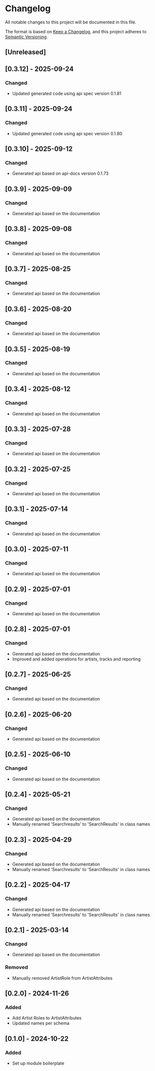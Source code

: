 # Changelog

All notable changes to this project will be documented in this file.

The format is based on [Keep a Changelog](https://keepachangelog.com/en/1.1.0/),
and this project adheres to [Semantic Versioning](https://semver.org/spec/v2.0.0.html).

## [Unreleased]

## [0.3.12] - 2025-09-24
### Changed
- Updated generated code using api spec version 0.1.81

## [0.3.11] - 2025-09-24
### Changed
- Updated generated code using api spec version 0.1.80

## [0.3.10] - 2025-09-12
### Changed
- Generated api based on api-docs version 0.1.73

## [0.3.9] - 2025-09-09
### Changed
- Generated api based on the documentation

## [0.3.8] - 2025-09-08
### Changed
- Generated api based on the documentation

## [0.3.7] - 2025-08-25
### Changed
- Generated api based on the documentation

## [0.3.6] - 2025-08-20
### Changed
- Generated api based on the documentation

## [0.3.5] - 2025-08-19
### Changed
- Generated api based on the documentation

## [0.3.4] - 2025-08-12
### Changed
- Generated api based on the documentation

## [0.3.3] - 2025-07-28
### Changed
- Generated api based on the documentation

## [0.3.2] - 2025-07-25
### Changed
- Generated api based on the documentation

## [0.3.1] - 2025-07-14
### Changed
- Generated api based on the documentation

## [0.3.0] - 2025-07-11
### Changed
- Generated api based on the documentation

## [0.2.9] - 2025-07-01
### Changed
- Generated api based on the documentation

## [0.2.8] - 2025-07-01
### Changed
- Generated api based on the documentation
- Improved and added operations for artists, tracks and reporting

## [0.2.7] - 2025-06-25
### Changed
- Generated api based on the documentation

## [0.2.6] - 2025-06-20
### Changed
- Generated api based on the documentation

## [0.2.5] - 2025-06-10
### Changed
- Generated api based on the documentation

## [0.2.4] - 2025-05-21
### Changed
- Generated api based on the documentation
- Manually renamed 'Searchresults' to 'SearchResults' in class names

## [0.2.3] - 2025-04-29
### Changed
- Generated api based on the documentation
- Manually renamed 'Searchresults' to 'SearchResults' in class names

## [0.2.2] - 2025-04-17
### Changed
- Generated api based on the documentation
- Manually renamed 'Searchresults' to 'SearchResults' in class names

## [0.2.1] - 2025-03-14
### Changed
- Generated api based on the documentation

### Removed
- Manually removed ArtistRole from ArtistAttributes

## [0.2.0] - 2024-11-26
### Added
- Add Artist Roles to ArtistAttributes
- Updated names per schema

## [0.1.0] - 2024-10-22
### Added
- Set up module boilerplate
